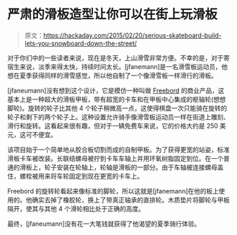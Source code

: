 # 严肃的滑板造型让你可以在街上玩滑板

> 原文：<https://hackaday.com/2015/02/20/serious-skateboard-build-lets-you-snowboard-down-the-street/>

对于你们中的一些读者来说，现在是冬天，上山滑雪非常方便。不幸的是，对于寄宿生来说，淡季来得太快，持续时间太长。[jfanemann]是一名滑雪板运动员，他想在夏季获得同样的滑雪感觉，所以他自制了一个像滑雪板一样滑行的滑板。

[jfaneumann]没有想到这个设计，它是模仿一种叫做 [Freebord](http://www.freebord.com/) 的商业产品，这基本上是一种超大的滑板甲板，带有超宽的卡车和在甲板中心集成的枢轴轮(想想脚轮)。旋转的轮子比其他 4 个轮子稍微高一点，这使得棋盘一次只能骑在旋转的轮子和剩下的两个轮子上。这种设置允许骑手像滑雪板运动员一样在街道上雕刻、滑行和旋转。这看起来很有趣，但对于一辆免费车来说，它的价格大约是 250 美元，这可不便宜。

该项目始于一个简单地从胶合板切割而成的自制甲板。为了获得更宽的站姿，标准滑板卡车被改装。长联结螺母被拧到卡车车轴上并用环氧树脂固定到位。在一个普通的滑板上，轮子安装在轮轴上，轮轴是滑板的一部分。由于车轴被连接螺母盖住，螺栓被用来将车轮固定到现在更宽的卡车上。

Freebord 的旋转轮看起来像标准的脚轮，所以这就是[jfanemann]在他的板上使用的。他确实去掉了橡胶轮，换上了带真正轴承的直排轮。木质垫片将脚轮与甲板隔开，使其与其他 4 个滑轮相比处于正确的高度。

最终，[jfaneumann]没有花一大笔钱就获得了他渴望的夏季骑行体验。